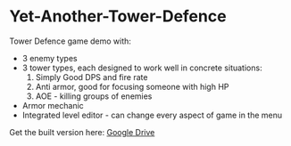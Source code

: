 # Yet-Another-Tower-Defence
Tower Defence game demo with:
  + 3 enemy types
  + 3 tower types, each designed to work well in concrete situations:
    1. Simply Good DPS and fire rate
    2. Anti armor, good for focusing someone with high HP
    3. AOE - killing groups of enemies
  + Armor mechanic
  + Integrated level editor - can change every aspect of game in the menu
 
Get the built version here:
  [Google Drive](https://drive.google.com/drive/folders/0B20aJPTAEBHmUzZXTVA5NUgwQ2s)
